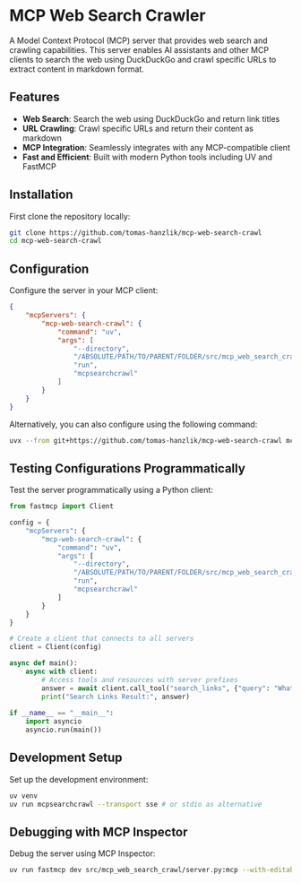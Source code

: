 # MCP Web Search Crawler

A Model Context Protocol (MCP) server that provides web search and crawling capabilities. This server enables AI assistants and other MCP clients to search the web using DuckDuckGo and crawl specific URLs to extract content in markdown format.

## Features

- **Web Search**: Search the web using DuckDuckGo and return link titles
- **URL Crawling**: Crawl specific URLs and return their content as markdown
- **MCP Integration**: Seamlessly integrates with any MCP-compatible client
- **Fast and Efficient**: Built with modern Python tools including UV and FastMCP

## Installation

First clone the repository locally:
```bash
git clone https://github.com/tomas-hanzlik/mcp-web-search-crawl
cd mcp-web-search-crawl
```

## Configuration

Configure the server in your MCP client:

```json
{
    "mcpServers": {
        "mcp-web-search-crawl": {
            "command": "uv",
            "args": [
                "--directory",
                "/ABSOLUTE/PATH/TO/PARENT/FOLDER/src/mcp_web_search_crawl",
                "run",
                "mcpsearchcrawl"
            ]
        }
    }
}
```

Alternatively, you can also configure using the following command:
```bash
uvx --from git+https://github.com/tomas-hanzlik/mcp-web-search-crawl mcpsearchcrawl
```

## Testing Configurations Programmatically

Test the server programmatically using a Python client:

```python
from fastmcp import Client

config = {
    "mcpServers": {
        "mcp-web-search-crawl": {
            "command": "uv",
            "args": [
                "--directory",
                "/ABSOLUTE/PATH/TO/PARENT/FOLDER/src/mcp_web_search_crawl",
                "run",
                "mcpsearchcrawl"
            ]
        }
    }
}

# Create a client that connects to all servers
client = Client(config)

async def main():
    async with client:
        # Access tools and resources with server prefixes
        answer = await client.call_tool("search_links", {"query": "What is MCP?"})
        print("Search Links Result:", answer)
        
if __name__ == "__main__":
    import asyncio
    asyncio.run(main())
```

## Development Setup

Set up the development environment:

```bash
uv venv
uv run mcpsearchcrawl --transport sse # or stdio as alternative
```

## Debugging with MCP Inspector

Debug the server using MCP Inspector:

```bash
uv run fastmcp dev src/mcp_web_search_crawl/server.py:mcp --with-editable .
```

<!-- 
Azure Container App registry push
export ACR_NAME=myregistryname

az login
az acr login --name $ACR_NAME

docker build --tag $ACR_NAME.azurecr.io/mcp-web-search-crawl .  --platform linux/amd64

docker push $ACR_NAME.azurecr.io/mcp-web-search-crawl
 -->